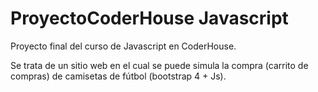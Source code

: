 # ProyectoCoderHouse Javascript
Proyecto final del curso de Javascript en CoderHouse.


Se trata de un sitio web en el cual se puede simula la compra (carrito de compras) de camisetas de fútbol (bootstrap 4 + Js).
